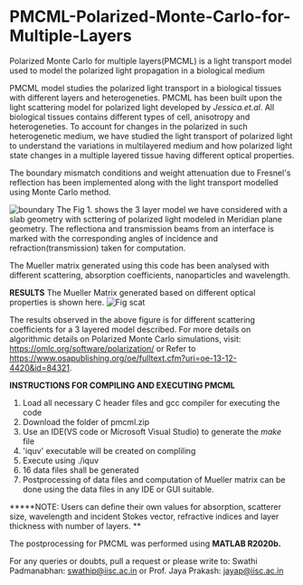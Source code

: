 # PMCML-Polarized-Monte-Carlo-for-Multiple-Layers
Polarized Monte Carlo for multiple layers(PMCML) is a light transport model used to model the polarized light propagation in a biological medium

PMCML model studies the polarized light transport in a biological tissues with different layers and heterogeneties.
PMCML has been built upon the light scattering model for polarized light developed by _Jessica.et.al_. All biological tissues contains different types of cell, anisotropy and heterogeneties. To account for changes in the polarized in such heterogenetic medium, we have studied the light transport of polarized light to understand the variations in multilayered medium and how polarized light state changes in a multiple layered tissue having different optical properties. 

The boundary mismatch conditions and weight attenuation due to Fresnel's reflection has been implemented along with the light transport modelled using Monte Carlo method.

![boundary](https://user-images.githubusercontent.com/86607064/125151172-dadea100-e162-11eb-84fd-2f968b4493da.png)
The Fig 1. shows the 3 layer model we have considered with a slab geometry with scttering of polarized light modeled in Meridian plane geometry. The reflectiona and transmission beams from an interface is marked with the corresponding angles of incidence and refraction(transmission) taken for computation.

The Mueller matrix generated using this code has been analysed with different scattering, absorption coefficients, nanoparticles and wavelength.

**RESULTS**
The Mueller Matrix generated based on different optical properties is shown here.
![Fig scat](https://user-images.githubusercontent.com/86607064/125185618-84955f00-e243-11eb-8119-10640f8a4e50.png)



The results observed in the above figure is for different scattering coefficients for a 3 layered model described.
For more details on algorithmic details on Polarized Monte Carlo simulations, visit: https://omlc.org/software/polarization/ or Refer to https://www.osapublishing.org/oe/fulltext.cfm?uri=oe-13-12-4420&id=84321. 


**INSTRUCTIONS FOR COMPILING AND EXECUTING PMCML**
1. Load all necessary C header files and gcc compiler for executing the code
2. Download the folder of pmcml.zip
3. Use an IDE(VS code or Microsoft Visual Studio) to generate the _make_ file
4. 'iquv' executable will be created on compliling
5. Execute using ./iquv
6. 16 data files shall be generated  
7. Postprocessing of data files and computation of Mueller matrix can be done using the data files in any IDE or GUI suitable.


*****NOTE: Users can define their own values for absorption, scatterer size, wavelength and incident Stokes vector, refractive indices and layer thickness with number of layers.
**


The postprocessing for PMCML was performed using **MATLAB R2020b.** 

For any queries or doubts, pull a request or please write to: 
Swathi Padmanabhan: swathip@iisc.ac.in
or 
Prof. Jaya Prakash: jayap@iisc.ac.in



